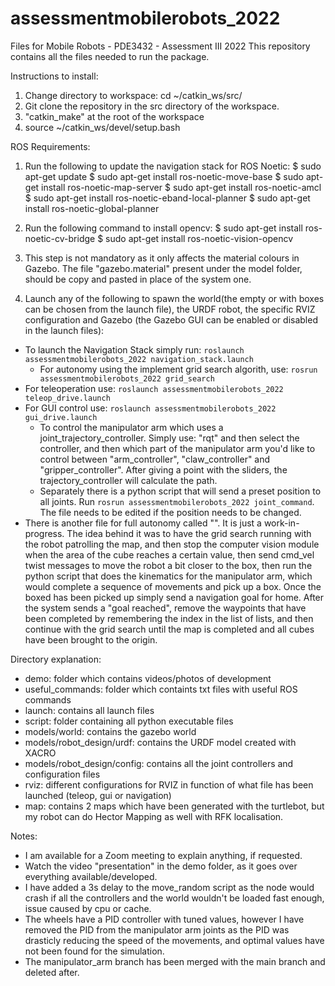 # assessmentmobilerobots_2022
Files for Mobile Robots - PDE3432 - Assessment III 2022
This repository contains all the files needed to run the package.


Instructions to install:
1) Change directory to workspace: cd ~/catkin_ws/src/
2) Git clone the repository in the src directory of the workspace.
3) "catkin_make" at the root of the workspace
4) source ~/catkin_ws/devel/setup.bash


ROS Requirements:
1) Run the following to update the navigation stack for ROS Noetic:
$ sudo apt-get update
$ sudo apt-get install ros-noetic-move-base
$ sudo apt-get install ros-noetic-map-server
$ sudo apt-get install ros-noetic-amcl
$ sudo apt-get install ros-noetic-eband-local-planner
$ sudo apt-get install ros-noetic-global-planner

2) Run the following command to install opencv: 
$ sudo apt-get install ros-noetic-cv-bridge
$ sudo apt-get install ros-noetic-vision-opencv


4) This step is not mandatory as it only affects the material colours in Gazebo. The file "gazebo.material" present under the model folder, should be copy and pasted in place of the system one.


5) Launch any of the following to spawn the world(the empty or with boxes can be chosen from the launch file), the URDF robot, the specific RVIZ configuration and Gazebo (the Gazebo GUI can be enabled or disabled in the launch files):
- To launch the Navigation Stack simply run: `roslaunch assessmentmobilerobots_2022 navigation_stack.launch`
    - For autonomy using the implement grid search algorith, use: `rosrun assessmentmobilerobots_2022 grid_search`
- For teleoperation use: `roslaunch assessmentmobilerobots_2022 teleop_drive.launch`
- For GUI control use: `roslaunch assessmentmobilerobots_2022 gui_drive.launch`
    - To control the manipulator arm which uses a joint_trajectory_controller. Simply use: "rqt" and then select the controller, and then which part of the manipulator arm you'd like to control between "arm_controller", "claw_controller" and "gripper_controller". After giving a point with the sliders, the trajectory_controller will calculate the path.
    - Separately there is a python script that will send a preset position to all joints. Run `rosrun assessmentmobilerobots_2022 joint_command`. The file needs to be edited if the position needs to be changed.
- There is another file for full autonomy called "". It is just a work-in-progress. The idea behind it was to have the grid search running with the robot patrolling the map, and then stop the computer vision module when the area of the cube reaches a certain value, then send cmd_vel twist messages to move the robot a bit closer to the box, then run the python script that does the kinematics for the manipulator arm, which would complete a sequence of movements and pick up a box. Once the boxed has been picked up simply send a navigation goal for home. After the system sends a "goal reached", remove the waypoints that have been completed by remembering the index in the list of lists, and then continue with the grid search until the map is completed and all cubes have been brought to the origin.


Directory explanation:
- demo: folder which contains videos/photos of development
- useful_commands: folder which containts txt files with useful ROS commands
- launch: contains all launch files
- script: folder containing all python executable files
- models/world: contains the gazebo world
- models/robot_design/urdf: contains the URDF model created with XACRO
- models/robot_design/config: contains all the joint controllers and configuration files
- rviz: different configurations for RVIZ in function of what file has been launched (teleop, gui or navigation)
- map: contains 2 maps which have been generated with the turtlebot, but my robot can do Hector Mapping as well with RFK localisation.

Notes:
- I am available for a Zoom meeting to explain anything, if requested.
- Watch the video "presentation" in the demo folder, as it goes over everything available/developed.
- I have added a 3s delay to the move_random script as the node would crash if all the controllers and the world wouldn't be loaded fast enough, issue caused by cpu or cache.
- The wheels have a PID controller with tuned values, however I have removed the PID from the manipulator arm joints as the PID was drasticly reducing the speed of the movements, and optimal values have not been found for the simulation.
- The manipulator_arm branch has been merged with the main branch and deleted after.
